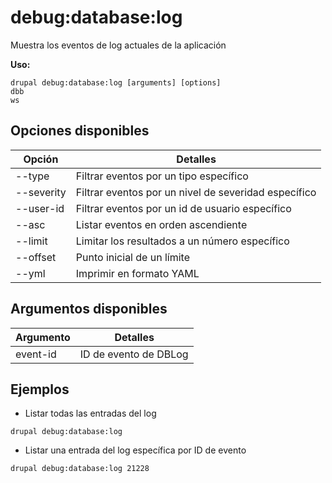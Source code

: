 # debug:database:log
Muestra los eventos de log actuales de la aplicación

**Uso:**
```
drupal debug:database:log [arguments] [options]
dbb
ws
```

## Opciones disponibles
Opción | Detalles
-------|-------------
--type | Filtrar eventos por un tipo específico
--severity | Filtrar eventos por un nivel de severidad específico
--user-id | Filtrar eventos por un id de usuario específico
--asc | Listar eventos en orden ascendiente
--limit | Limitar los resultados a un número específico
--offset | Punto inicial de un límite
--yml | Imprimir en formato YAML

## Argumentos disponibles
Argumento | Detalles
---------|-------------
event-id | ID de evento de DBLog

## Ejemplos
* Listar todas las entradas del log
```
drupal debug:database:log
```
* Listar una entrada del log específica por ID de evento
```
drupal debug:database:log 21228
```
